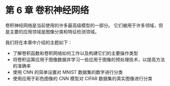 # 第 6 章 卷积神经网络

卷积神经网络是当前使用的许多最高级模型的一部分。 它们被用于许多领域，但是主要的应用领域是图像分类和特征检测领域。

我们将在本章中介绍的主题如下：

*   了解卷积函数和卷积网络如何工作以及构建它们的主要操作类型
*   将卷积运算应用于图像数据并学习一些应用于图像的预处理技术，以提高方法的准确率
*   使用 CNN 的简单设置对 MNIST 数据集的数字进行分类
*   使用应用于彩色图像的 CNN 模型对 CIFAR 数据集的真实图像进行分类